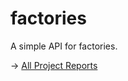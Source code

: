 factories
=========

A simple API for factories.

-> [All Project Reports](http://modules.appjangle.com/factories/latest/project-reports.html)
